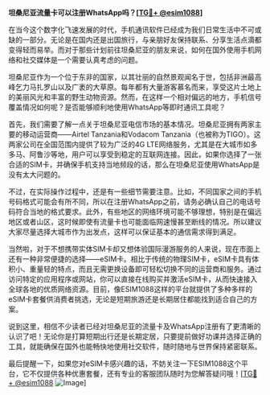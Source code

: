 **坦桑尼亚流量卡可以注册WhatsApp吗？[[TG💪+ @esim1088](https://t.me/s/esim1088)]**

在当今这个数字化飞速发展的时代，手机通讯软件已经成为我们日常生活中不可或缺的一部分。无论是在国内还是出国旅行，与亲朋好友保持联系、分享生活点滴都变得轻而易举。而对于那些计划前往坦桑尼亚的朋友来说，如何在国外使用手机网络和社交媒体是一个需要认真考虑的问题。

坦桑尼亚作为一个位于东非的国家，以其壮丽的自然景观闻名于世，包括非洲最高峰乞力马扎罗山以及广袤的大草原。每年都有大量游客慕名而来，享受这片土地上的美丽风光和丰富的野生动物资源。然而，在这样一个相对偏远的地方，手机信号覆盖情况如何呢？是否能够顺利地使用WhatsApp等即时通讯工具呢？

首先，我们需要了解一点关于坦桑尼亚电信市场的基本情况。坦桑尼亚拥有两家主要的移动运营商——Airtel Tanzania和Vodacom Tanzania（也被称为TIGO）。这两家公司在全国范围内提供了较为广泛的4G LTE网络服务，尤其是在大城市如多多马、阿鲁沙等地，用户可以享受到稳定的互联网连接。因此，如果你选择了一张合适的SIM卡，并确保手机支持当地频段的话，那么在坦桑尼亚使用WhatsApp是没有太大问题的。

不过，在实际操作过程中，还是有一些细节需要注意。比如，不同国家之间的手机号码格式可能会有所不同，所以在注册WhatsApp之前，请务必确认自己的电话号码符合当地的格式要求。此外，有些地区的网络环境可能不够理想，特别是在偏远地区或者山区，这时候即使有流量卡也可能面临网速慢甚至断线的情况。所以建议大家尽量选择大城市作为出发点，这样可以保证基本的通信需求得到满足。

当然啦，对于不想携带实体SIM卡却又想体验国际漫游服务的人来说，现在市面上还有一种非常便捷的选择——eSIM卡。相比于传统的物理SIM卡，eSIM卡具有体积小、重量轻的特点，而且无需更换设备即可轻松切换不同的运营商和服务。通过访问特定的应用程序或网站，你可以直接在线购买并激活eSIM卡，从而快速接入全球各地的优质网络资源。目前，像ESIM1088这样的平台就提供了多种多样的eSIM卡套餐供消费者挑选，无论是短期旅游还是长期居住都能找到适合自己的方案。

说到这里，相信不少读者已经对坦桑尼亚的流量卡及WhatsApp注册有了更清晰的认识了吧！无论你是打算短期出行还是长期定居，只要提前做好功课并选择正确的工具，就能确保在国外也能畅快地使用社交软件，随时随地与世界保持紧密联系。

最后提醒一下，如果您对eSIM卡感兴趣的话，不妨关注一下ESIM1088这个平台，它不仅提供各种优惠套餐，还有专业的客服团队随时为您解答疑问哦！[[TG💪+ @esim1088](https://t.me/s/esim1088) ![Image](https://i.postimg.cc/4NQfJmqS/Snipaste-2025-05-13-00-14-12.png)]